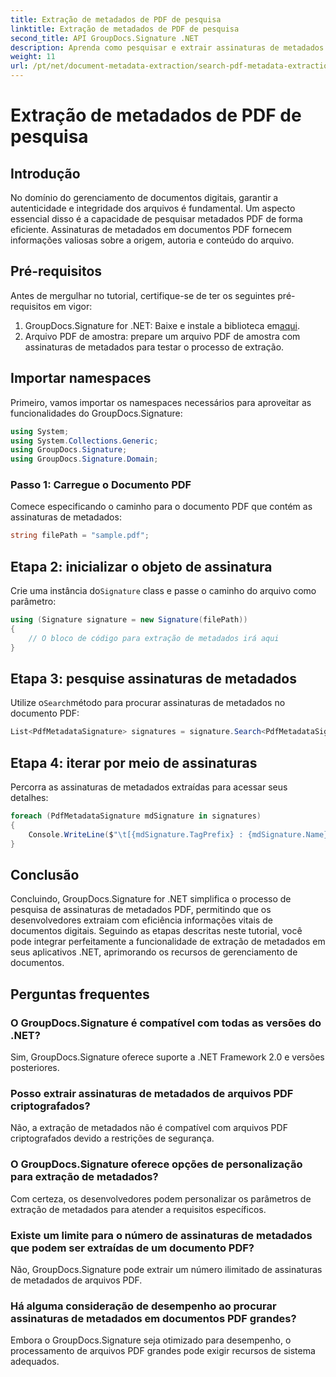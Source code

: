 ```yaml
---
title: Extração de metadados de PDF de pesquisa
linktitle: Extração de metadados de PDF de pesquisa
second_title: API GroupDocs.Signature .NET
description: Aprenda como pesquisar e extrair assinaturas de metadados de documentos PDF usando GroupDocs.Signature for .NET. Aumente seus recursos de gerenciamento de documentos.
weight: 11
url: /pt/net/document-metadata-extraction/search-pdf-metadata-extraction/
---
```


# Extração de metadados de PDF de pesquisa

## Introdução
No domínio do gerenciamento de documentos digitais, garantir a autenticidade e integridade dos arquivos é fundamental. Um aspecto essencial disso é a capacidade de pesquisar metadados PDF de forma eficiente. Assinaturas de metadados em documentos PDF fornecem informações valiosas sobre a origem, autoria e conteúdo do arquivo.
## Pré-requisitos
Antes de mergulhar no tutorial, certifique-se de ter os seguintes pré-requisitos em vigor:
1.  GroupDocs.Signature for .NET: Baixe e instale a biblioteca em[aqui](https://releases.groupdocs.com/signature/net/).
2. Arquivo PDF de amostra: prepare um arquivo PDF de amostra com assinaturas de metadados para testar o processo de extração.

## Importar namespaces
Primeiro, vamos importar os namespaces necessários para aproveitar as funcionalidades do GroupDocs.Signature:
```csharp
using System;
using System.Collections.Generic;
using GroupDocs.Signature;
using GroupDocs.Signature.Domain;
```
### Passo 1: Carregue o Documento PDF
Comece especificando o caminho para o documento PDF que contém as assinaturas de metadados:
```csharp
string filePath = "sample.pdf";
```
## Etapa 2: inicializar o objeto de assinatura
 Crie uma instância do`Signature` class e passe o caminho do arquivo como parâmetro:
```csharp
using (Signature signature = new Signature(filePath))
{
    // O bloco de código para extração de metadados irá aqui
}
```
## Etapa 3: pesquise assinaturas de metadados
 Utilize o`Search`método para procurar assinaturas de metadados no documento PDF:
```csharp
List<PdfMetadataSignature> signatures = signature.Search<PdfMetadataSignature>(SignatureType.Metadata);
```
## Etapa 4: iterar por meio de assinaturas
Percorra as assinaturas de metadados extraídas para acessar seus detalhes:
```csharp
foreach (PdfMetadataSignature mdSignature in signatures)
{
    Console.WriteLine($"\t[{mdSignature.TagPrefix} : {mdSignature.Name}] = {mdSignature.Value} ({mdSignature.Type})");
}
```

## Conclusão
Concluindo, GroupDocs.Signature for .NET simplifica o processo de pesquisa de assinaturas de metadados PDF, permitindo que os desenvolvedores extraiam com eficiência informações vitais de documentos digitais. Seguindo as etapas descritas neste tutorial, você pode integrar perfeitamente a funcionalidade de extração de metadados em seus aplicativos .NET, aprimorando os recursos de gerenciamento de documentos.
## Perguntas frequentes
### O GroupDocs.Signature é compatível com todas as versões do .NET?
Sim, GroupDocs.Signature oferece suporte a .NET Framework 2.0 e versões posteriores.
### Posso extrair assinaturas de metadados de arquivos PDF criptografados?
Não, a extração de metadados não é compatível com arquivos PDF criptografados devido a restrições de segurança.
### O GroupDocs.Signature oferece opções de personalização para extração de metadados?
Com certeza, os desenvolvedores podem personalizar os parâmetros de extração de metadados para atender a requisitos específicos.
### Existe um limite para o número de assinaturas de metadados que podem ser extraídas de um documento PDF?
Não, GroupDocs.Signature pode extrair um número ilimitado de assinaturas de metadados de arquivos PDF.
### Há alguma consideração de desempenho ao procurar assinaturas de metadados em documentos PDF grandes?
Embora o GroupDocs.Signature seja otimizado para desempenho, o processamento de arquivos PDF grandes pode exigir recursos de sistema adequados.